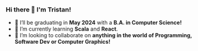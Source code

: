 ### Hi there 👋 I'm Tristan!
- 🔭 I’ll be graduating in **May 2024** with a **B.A. in Computer Science!**
- 🌱 I’m currently learning **Scala** and **React**.
- 👯 I’m looking to collaborate on **anything in the world of Programming, Software Dev or Computer Graphics!**
